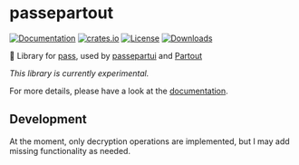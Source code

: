 # passepartout

[![Documentation](https://docs.rs/passepartout/badge.svg)](https://docs.rs/passepartout)
[![crates.io](https://img.shields.io/crates/v/passepartout.svg)](https://crates.io/crates/passepartout)
[![License](https://img.shields.io/crates/l/passepartout.svg)](https://github.com/kardwen/passepartout/blob/main/LICENSE)
[![Downloads](https://img.shields.io/crates/d/passepartout.svg)](https://crates.io/crates/passepartout)

🔑 Library for [pass](https://www.passwordstore.org/), used by [passepartui](https://github.com/kardwen/passepartui) and [Partout](https://github.com/kardwen/partout)

*This library is currently experimental.*

For more details, please have a look at the [documentation](https://docs.rs/passepartout).

## Development

At the moment, only decryption operations are implemented, but I may add missing functionality as needed.
